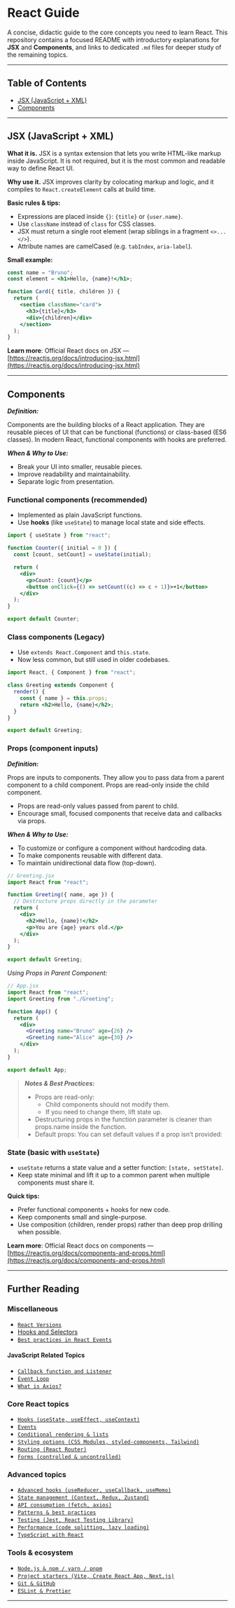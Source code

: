 # React Guide

A concise, didactic guide to the core concepts you need to learn React. This repository contains a focused README with introductory explanations for **JSX** and **Components**, and links to dedicated `.md` files for deeper study of the remaining topics.

---

## Table of Contents

- [JSX (JavaScript + XML)](#jsx-javascript--xml)
- [Components](#components)

---

## JSX (JavaScript + XML)

**What it is.** JSX is a syntax extension that lets you write HTML-like markup inside JavaScript. It is not required, but it is the most common and readable way to define React UI.

**Why use it.** JSX improves clarity by colocating markup and logic, and it compiles to `React.createElement` calls at build time.

**Basic rules & tips:**

- Expressions are placed inside `{}`: `{title}` or `{user.name}`.
- Use `className` instead of `class` for CSS classes.
- JSX must return a single root element (wrap siblings in a fragment `<>...</>`).
- Attribute names are camelCased (e.g. `tabIndex`, `aria-label`).

**Small example:**

```jsx
const name = "Bruno";
const element = <h1>Hello, {name}!</h1>;

function Card({ title, children }) {
  return (
    <section className="card">
      <h3>{title}</h3>
      <div>{children}</div>
    </section>
  );
}
```

**Learn more**: Official React docs on JSX — [https://reactjs.org/docs/introducing-jsx.html](https://reactjs.org/docs/introducing-jsx.html)

---

## Components

**_Definition:_**

Components are the building blocks of a React application. They are reusable pieces of UI that can be functional (functions) or class-based (ES6 classes). In modern React, functional components with hooks are preferred.

**_When & Why to Use:_**

- Break your UI into smaller, reusable pieces.
- Improve readability and maintainability.
- Separate logic from presentation.

### Functional components (recommended)

- Implemented as plain JavaScript functions.
- Use **hooks** (like `useState`) to manage local state and side effects.

```jsx
import { useState } from "react";

function Counter({ initial = 0 }) {
  const [count, setCount] = useState(initial);

  return (
    <div>
      <p>Count: {count}</p>
      <button onClick={() => setCount((c) => c + 1)}>+1</button>
    </div>
  );
}

export default Counter;
```

### Class components (Legacy)

- Use `extends React.Component` and `this.state`.
- Now less common, but still used in older codebases.

```jsx
import React, { Component } from "react";

class Greeting extends Component {
  render() {
    const { name } = this.props;
    return <h2>Hello, {name}</h2>;
  }
}

export default Greeting;
```

### Props (component inputs)

**_Definition:_**

Props are inputs to components. They allow you to pass data from a parent component to a child component. Props are read-only inside the child component.

- Props are read-only values passed from parent to child.
- Encourage small, focused components that receive data and callbacks via props.

**_When & Why to Use:_**

- To customize or configure a component without hardcoding data.
- To make components reusable with different data.
- To maintain unidirectional data flow (top-down).

```jsx
// Greeting.jsx
import React from "react";

function Greeting({ name, age }) {
  // Destructure props directly in the parameter
  return (
    <div>
      <h2>Hello, {name}!</h2>
      <p>You are {age} years old.</p>
    </div>
  );
}

export default Greeting;
```

_Using Props in Parent Component:_

```jsx
// App.jsx
import React from "react";
import Greeting from "./Greeting";

function App() {
  return (
    <div>
      <Greeting name="Bruno" age={26} />
      <Greeting name="Alice" age={30} />
    </div>
  );
}

export default App;
```

> **_Notes & Best Practices:_**
>
> - Props are read-only:
>   - Child components should not modify them.
>   - If you need to change them, lift state up.
> - Destructuring props in the function parameter is cleaner than props.name inside the function.
> - Default props: You can set default values if a prop isn’t provided:

### State (basic with `useState`)

- `useState` returns a state value and a setter function: `[state, setState]`.
- Keep state minimal and lift it up to a common parent when multiple components must share it.

**Quick tips:**

- Prefer functional components + hooks for new code.
- Keep components small and single-purpose.
- Use composition (children, render props) rather than deep prop drilling when possible.

**Learn more**: Official React docs on components — [https://reactjs.org/docs/components-and-props.html](https://reactjs.org/docs/components-and-props.html)

---

## Further Reading

### Miscellaneous

- [`React Versions`](./misc/versions-react.md)
- [Hooks and Selectors](./advanced/advanced-hooks.md#hooks-vs-selectors-and-their-relationship-to-redux)
- [`Best practices in React Events`](./core/events.md#3-best-practices-in-react-events)

#### JavaScript Related Topics

- [`Callback function and Listener`](./js/functions/listener-callback.md)
- [`Event Loop`](./js/event-loop.md)
- [`What is Axios?`](./js/misc/what-is-axios.md)

### Core React topics

- [`Hooks (useState, useEffect, useContext)`](./core/hooks.md)
- [`Events`](./core/events.md)
- [`Conditional rendering & lists`](./core/conditional-and-lists.md)
- [`Styling options (CSS Modules, styled-components, Tailwind)`](./core/styling.md)
- [`Routing (React Router)`](./core/react-router.md)
- [`Forms (controlled & uncontrolled)`](./core/forms.md)

### Advanced topics

- [`Advanced hooks (useReducer, useCallback, useMemo)`](./advanced/advanced-hooks.md)
- [`State management (Context, Redux, Zustand)`](./advanced/state-management.md)
- [`API consumption (fetch, axios)`](./advanced/apis.md)
- [`Patterns & best practices`](./advanced/patterns.md)
- [`Testing (Jest, React Testing Library)`](./advanced/testing.md)
- [`Performance (code splitting, lazy loading)`](./advanced/performance.md)
- [`TypeScript with React`](./advanced/typescript.md)

### Tools & ecosystem

- [`Node.js & npm / yarn / pnpm`](./tools/node-and-pm.md)
- [`Project starters (Vite, Create React App, Next.js)`](./tools/starters.md)
- [`Git & GitHub`](./tools/git.md)
- [`ESLint & Prettier`](./tools/linting.md)

---
